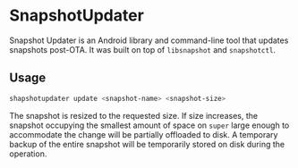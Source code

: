 # SnapshotUpdater
Snapshot Updater is an Android library and command-line tool that updates snapshots post-OTA. It was built on top of
`libsnapshot` and `snapshotctl`.

## Usage

```bash
shapshotupdater update <snapshot-name> <snapshot-size>
```

The snapshot is resized to the requested size. If size increases, the snapshot occupying the smallest amount of space
on `super` large enough to accommodate the change will be partially offloaded to disk. A temporary backup of the entire
snapshot will be temporarily stored on disk during the operation.
